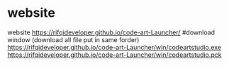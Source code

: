 # website
website
https://rifqideveloper.github.io/code-art-Launcher/
#download window (download all file put in same forder)
  https://rifqideveloper.github.io/code-art-Launcher/win/codeartstudio.exe
  https://rifqideveloper.github.io/code-art-Launcher/win/codeartstudio.pck

